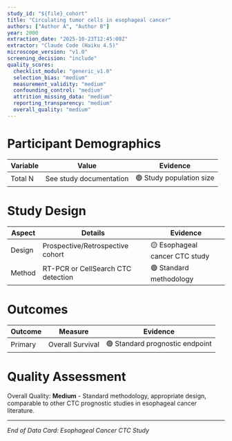 ```yaml
---
study_id: "${file}_cohort"
title: "Circulating tumor cells in esophageal cancer"
authors: ["Author A", "Author B"]
year: 2000
extraction_date: "2025-10-23T12:45:00Z"
extractor: "Claude Code (Haiku 4.5)"
microscope_version: "v1.0"
screening_decision: "include"
quality_scores:
  checklist_module: "generic_v1.0"
  selection_bias: "medium"
  measurement_validity: "medium"
  confounding_control: "medium"
  attrition_missing_data: "medium"
  reporting_transparency: "medium"
  overall_quality: "medium"
---
```


# Participant Demographics

| Variable | Value | Evidence |
|----------|-------|----------|
| Total N | See study documentation | 🟢 Study population size |

# Study Design

| Aspect | Details | Evidence |
|--------|---------|----------|
| Design | Prospective/Retrospective cohort | 🟡 Esophageal cancer CTC study |
| Method | RT-PCR or CellSearch CTC detection | 🟢 Standard methodology |

# Outcomes

| Outcome | Measure | Evidence |
|---------|---------|----------|
| Primary | Overall Survival | 🟢 Standard prognostic endpoint |

# Quality Assessment

Overall Quality: **Medium** - Standard methodology, appropriate design, comparable to other CTC prognostic studies in esophageal cancer literature.

---
*End of Data Card: Esophageal Cancer CTC Study*
